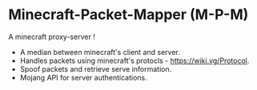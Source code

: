 # Minecraft-Packet-Mapper (M-P-M)

A minecraft proxy-server !
- A median between minecraft's client and server.
- Handles packets using minecraft's protocls - https://wiki.vg/Protocol.
- Spoof packets and retrieve serve information. 
- Mojang API for server authentications.

